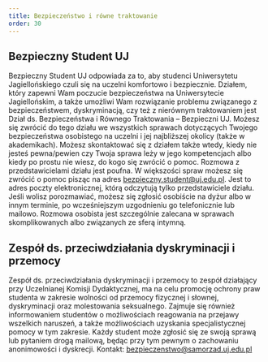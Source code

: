 ```yaml
---
title: Bezpieczeństwo i równe traktowanie
order: 30
---
```


## Bezpieczny Student UJ

Bezpieczny Student UJ odpowiada za to, aby studenci Uniwersytetu Jagiellońskiego czuli się na uczelni komfortowo i
bezpiecznie. Działem, który zapewni Wam poczucie bezpieczeństwa na Uniwersytecie Jagiellońskim, a także umożliwi Wam
rozwiązanie problemu związanego z bezpieczeństwem, dyskryminacją, czy też z nierównym traktowaniem jest Dział ds.
Bezpieczeństwa i Równego Traktowania – Bezpieczni UJ. Możesz się zwrócić do tego działu we wszystkich sprawach
dotyczących Twojego bezpieczeństwa osobistego na uczelni i jej najbliższej okolicy (także w akademikach). Możesz
skontaktować się z działem także wtedy, kiedy nie jesteś pewna/pewien czy Twoja sprawa leży w jego kompetencjach albo
kiedy po prostu nie wiesz, do kogo się zwrócić o pomoc. Rozmowa z przedstawicielami działu jest poufna. W większości
spraw możesz się zwrócić o pomoc pisząc na adres bezpieczny.student@uj.edu.pl. Jest to adres poczty elektronicznej,
którą odczytują tylko przedstawiciele działu. Jeśli wolisz porozmawiać, możesz się zgłosić osobiście na dyżur albo w
innym terminie, po wcześniejszym uzgodnieniu go telefonicznie lub mailowo. Rozmowa osobista jest szczególnie zalecana w
sprawach skomplikowanych albo związanych ze sferą intymną. 

## Zespół ds. przeciwdziałania dyskryminacji i przemocy

Zespół ds. przeciwdziałania dyskryminacji i przemocy to zespół działający przy Uczelnianej Komisji Dydaktycznej, ma na celu promocję ochrony praw studenta w zakresie wolności od przemocy fizycznej i słownej, dyskryminacji oraz molestowania seksualnego. Zajmuje się również informowaniem studentów
o możliwościach reagowania na przejawy wszelkich naruszeń, a także możliwościach uzyskania specjalistycznej pomocy w tym zakresie. Każdy student może zgłosić się ze swoją sprawą lub pytaniem drogą mailową, będąc przy tym pewnym o zachowaniu anonimowości i dyskrecji.
Kontakt: bezpieczenstwo@samorzad.uj.edu.pl 

